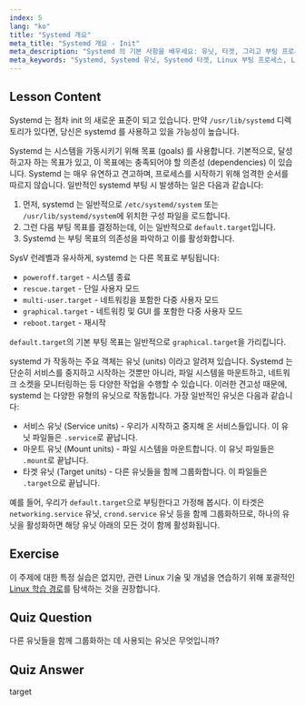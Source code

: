 ```yaml
---
index: 5
lang: "ko"
title: "Systemd 개요"
meta_title: "Systemd 개요 - Init"
meta_description: "Systemd 의 기본 사항을 배우세요: 유닛, 타겟, 그리고 부팅 프로세스를 이해하세요. Systemd 가 Linux 에서 서비스와 시스템 상태를 어떻게 관리하는지 알아보세요. 지금 여정을 시작하세요!"
meta_keywords: "Systemd, Systemd 유닛, Systemd 타겟, Linux 부팅 프로세스, Linux 서비스, 초보자, 튜토리얼, 가이드"
---
```


## Lesson Content

Systemd 는 점차 init 의 새로운 표준이 되고 있습니다. 만약 `/usr/lib/systemd` 디렉토리가 있다면, 당신은 systemd 를 사용하고 있을 가능성이 높습니다.

Systemd 는 시스템을 가동시키기 위해 목표 (goals) 를 사용합니다. 기본적으로, 달성하고자 하는 목표가 있고, 이 목표에는 충족되어야 할 의존성 (dependencies) 이 있습니다. Systemd 는 매우 유연하고 견고하며, 프로세스를 시작하기 위해 엄격한 순서를 따르지 않습니다. 일반적인 systemd 부팅 시 발생하는 일은 다음과 같습니다:

1. 먼저, systemd 는 일반적으로 `/etc/systemd/system` 또는 `/usr/lib/systemd/system`에 위치한 구성 파일을 로드합니다.
2. 그런 다음 부팅 목표를 결정하는데, 이는 일반적으로 `default.target`입니다.
3. Systemd 는 부팅 목표의 의존성을 파악하고 이를 활성화합니다.

SysV 런레벨과 유사하게, systemd 는 다른 목표로 부팅됩니다:

- `poweroff.target` - 시스템 종료
- `rescue.target` - 단일 사용자 모드
- `multi-user.target` - 네트워킹을 포함한 다중 사용자 모드
- `graphical.target` - 네트워킹 및 GUI 를 포함한 다중 사용자 모드
- `reboot.target` - 재시작

`default.target`의 기본 부팅 목표는 일반적으로 `graphical.target`을 가리킵니다.

systemd 가 작동하는 주요 객체는 유닛 (units) 이라고 알려져 있습니다. Systemd 는 단순히 서비스를 중지하고 시작하는 것뿐만 아니라, 파일 시스템을 마운트하고, 네트워크 소켓을 모니터링하는 등 다양한 작업을 수행할 수 있습니다. 이러한 견고성 때문에, systemd 는 다양한 유형의 유닛으로 작동합니다. 가장 일반적인 유닛은 다음과 같습니다:

- 서비스 유닛 (Service units) - 우리가 시작하고 중지해 온 서비스들입니다. 이 유닛 파일들은 `.service`로 끝납니다.
- 마운트 유닛 (Mount units) - 파일 시스템을 마운트합니다. 이 유닛 파일들은 `.mount`로 끝납니다.
- 타겟 유닛 (Target units) - 다른 유닛들을 함께 그룹화합니다. 이 파일들은 `.target`으로 끝납니다.

예를 들어, 우리가 `default.target`으로 부팅한다고 가정해 봅시다. 이 타겟은 `networking.service` 유닛, `crond.service` 유닛 등을 함께 그룹화하므로, 하나의 유닛을 활성화하면 해당 유닛 아래의 모든 것이 함께 활성화됩니다.

## Exercise

이 주제에 대한 특정 실습은 없지만, 관련 Linux 기술 및 개념을 연습하기 위해 포괄적인 [Linux 학습 경로](https://labex.io/ko/learn/linux)를 탐색하는 것을 권장합니다.

## Quiz Question

다른 유닛들을 함께 그룹화하는 데 사용되는 유닛은 무엇입니까?

## Quiz Answer

target
